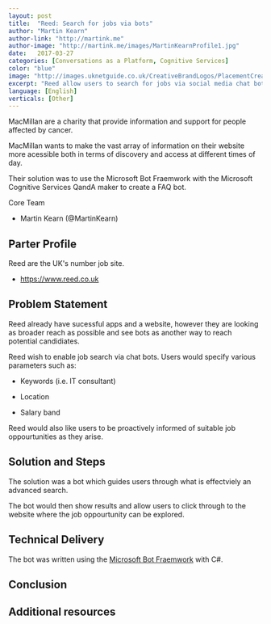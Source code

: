 ```yaml
---
layout: post
title:  "Reed: Search for jobs via bots"
author: "Martin Kearn"
author-link: "http://martink.me"
author-image: "http://martink.me/images/MartinKearnProfile1.jpg"
date:   2017-03-27
categories: [Conversations as a Platform, Cognitive Services]
color: "blue"
image: "http://images.uknetguide.co.uk/CreativeBrandLogos/PlacementCreativeBrand573.jpg"
excerpt: "Reed allow users to search for jobs via social media chat bots"
language: [English]
verticals: [Other]
---
```


MacMillan are a charity that provide information and support for people affected by cancer.

MacMillan wants to make the vast array of information on their website more acessible both in terms of discovery and access at different times of day.

Their solution was to use the Microsoft Bot Fraemwork with the Microsoft Cognitive Services QandA maker to create a FAQ bot.
 
Core Team

-   Martin Kearn (\@MartinKearn)

## Parter Profile ##
Reed are the UK's number job site.

- https://www.reed.co.uk

## Problem Statement ##

Reed already have sucessful apps and a website, however they are looking as broader reach as possible and see bots as another way to reach potential candidiates.

Reed wish to enable job search via chat bots. Users would specify various parameters such as:

- Keywords (i.e. IT consultant)

- Location

- Salary band

Reed would also like users to be proactively informed of suitable job oppourtunities as they arise.
 
## Solution and Steps ##

The solution was a bot which guides users through what is effectviely an advanced search.

The bot would then show results and allow users to click through to the website where the job oppourtunity can be explored.



## Technical Delivery ##
The bot was written using the [Microsoft Bot Fraemwork](https://dev.botframework.com/) with C#. 


 
## Conclusion ##




## Additional resources ##
